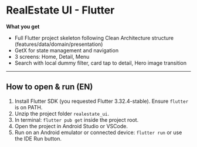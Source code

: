 # RealEstate UI - Flutter 

**What you get**

- Full Flutter project skeleton following Clean Architecture structure (features/data/domain/presentation)
- GetX for state management and navigation
- 3 screens: Home, Detail, Menu
- Search with local dummy filter, card tap to detail, Hero image transition

---

## How to open & run (EN)
1. Install Flutter SDK (you requested Flutter 3.32.4-stable). Ensure `flutter` is on PATH.
2. Unzip the project folder `realestate_ui`.
3. In terminal: `flutter pub get` inside the project root.
4. Open the project in Android Studio or VSCode.
5. Run on an Android emulator or connected device: `flutter run` or use the IDE Run button.
